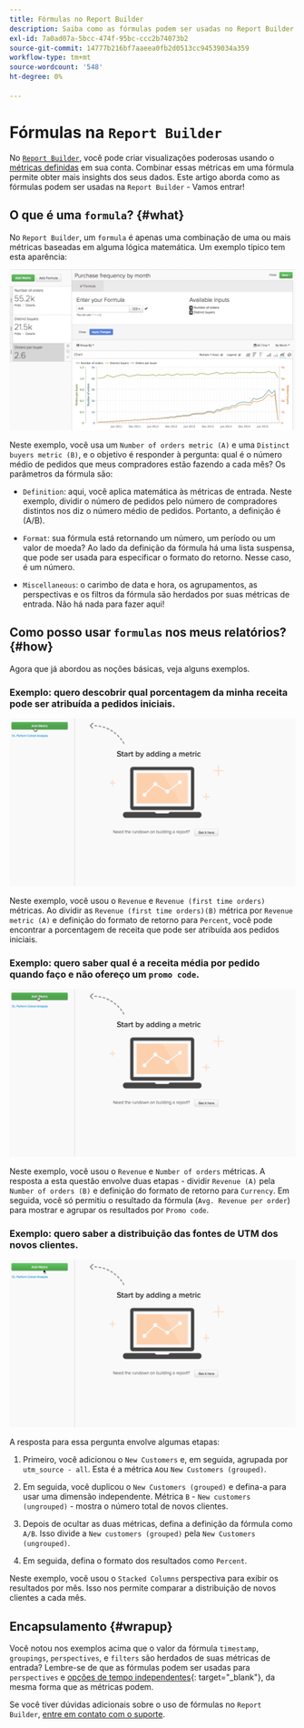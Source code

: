 ```yaml
---
title: Fórmulas no Report Builder
description: Saiba como as fórmulas podem ser usadas no Report Builder.
exl-id: 7a0ad07a-5bcc-474f-95bc-ccc2b74073b2
source-git-commit: 14777b216bf7aaeea0fb2d0513cc94539034a359
workflow-type: tm+mt
source-wordcount: '548'
ht-degree: 0%

---
```


# Fórmulas na `Report Builder`

No [`Report Builder`](../../tutorials/using-visual-report-builder.md), você pode criar visualizações poderosas usando o [métricas definidas](../../data-user/reports/ess-manage-data-metrics.md) em sua conta. Combinar essas métricas em uma fórmula permite obter mais insights dos seus dados. Este artigo aborda como as fórmulas podem ser usadas na `Report Builder` - Vamos entrar!

## O que é uma `formula`? {#what}

No `Report Builder`, um `formula` é apenas uma combinação de uma ou mais métricas baseadas em alguma lógica matemática. Um exemplo típico tem esta aparência:

![](../../assets/formula-example.png)

Neste exemplo, você usa um `Number of orders metric (A)` e uma `Distinct buyers metric (B)`, e o objetivo é responder à pergunta: qual é o número médio de pedidos que meus compradores estão fazendo a cada mês? Os parâmetros da fórmula são:

* `Definition`: aqui, você aplica matemática às métricas de entrada. Neste exemplo, dividir o número de pedidos pelo número de compradores distintos nos diz o número médio de pedidos. Portanto, a definição é (A/B).

* `Format`: sua fórmula está retornando um número, um período ou um valor de moeda? Ao lado da definição da fórmula há uma lista suspensa, que pode ser usada para especificar o formato do retorno. Nesse caso, é um número.

* `Miscellaneous`: o carimbo de data e hora, os agrupamentos, as perspectivas e os filtros da fórmula são herdados por suas métricas de entrada. Não há nada para fazer aqui!

## Como posso usar `formulas` nos meus relatórios? {#how}

Agora que já abordou as noções básicas, veja alguns exemplos.

### Exemplo: quero descobrir qual porcentagem da minha receita pode ser atribuída a pedidos iniciais.

![Uso de fórmulas para localizar o percentual de receita atribuído a pedidos pela primeira vez](../../assets/first_time_orders.gif)

Neste exemplo, você usou o `Revenue` e `Revenue (first time orders)` métricas. Ao dividir as `Revenue (first time orders)(B)` métrica por `Revenue metric (A)` e definição do formato de retorno para `Percent`, você pode encontrar a porcentagem de receita que pode ser atribuída aos pedidos iniciais.

### Exemplo: quero saber qual é a receita média por pedido quando faço e não ofereço um `promo code`.

![Utilização de fórmulas para localizar a receita média por pedido com e sem códigos promocionais](../../assets/promo_code.gif)

Neste exemplo, você usou o `Revenue` e `Number of orders` métricas. A resposta a esta questão envolve duas etapas - dividir `Revenue (A)` pela `Number of orders (B)` e definição do formato de retorno para `Currency`. Em seguida, você só permitiu o resultado da fórmula (`Avg. Revenue per order`) para mostrar e agrupar os resultados por `Promo code`.

### Exemplo: quero saber a distribuição das fontes de UTM dos novos clientes.

![Utilização de fórmulas para encontrar a distribuição de fontes de UTM de novos clientes](../../assets/distro.gif)

A resposta para essa pergunta envolve algumas etapas:

1. Primeiro, você adicionou o `New Customers` e, em seguida, agrupada por `utm_source - all`. Esta é a métrica `A`ou `New Customers (grouped)`.

1. Em seguida, você duplicou o `New Customers (grouped)` e defina-a para usar uma dimensão independente. Métrica `B` - `New customers (ungrouped)` - mostra o número total de novos clientes.

1. Depois de ocultar as duas métricas, defina a definição da fórmula como `A/B`. Isso divide a `New customers (grouped)` pela `New Customers (ungrouped)`.

1. Em seguida, defina o formato dos resultados como `Percent`.

Neste exemplo, você usou o `Stacked Columns` perspectiva para exibir os resultados por mês. Isso nos permite comparar a distribuição de novos clientes a cada mês.

## Encapsulamento {#wrapup}

Você notou nos exemplos acima que o valor da fórmula `timestamp`, `groupings`, `perspectives`, e `filters` são herdados de suas métricas de entrada? Lembre-se de que as fórmulas podem ser usadas para `perspectives` e [opções de tempo independentes](../../tutorials/time-options-visual-rpt-bldr.md){: target=&quot;_blank&quot;}, da mesma forma que as métricas podem.

Se você tiver dúvidas adicionais sobre o uso de fórmulas no `Report Builder`, [entre em contato com o suporte](https://experienceleague.adobe.com/docs/commerce-knowledge-base/kb/troubleshooting/miscellaneous/mbi-service-policies.html?lang=en).
